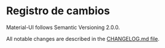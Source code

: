 # Registro de cambios

<p class="description">Material-UI follows Semantic Versioning 2.0.0.</p>

All notable changes are described in the [CHANGELOG.md file](https://github.com/mui-org/material-ui/blob/master/CHANGELOG.md).